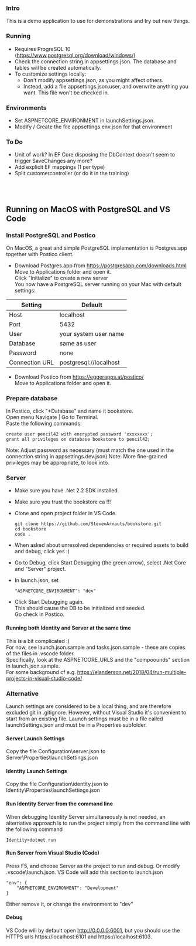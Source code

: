 ### Intro
This is a demo application to use for demonstrations and try out new things.

### Running
* Requires ProgreSQL 10 (https://www.postgresql.org/download/windows/)
* Check the connection string in appsettings.json. The database and tables will be created automatically.
* To customize settings locally:
  * Don't modify appsettings.json, as you might affect others.
  * Instead, add a file appsettings.json.user, and overwrite anything you want. This file won't be checked in.

### Environments
* Set ASPNETCORE_ENVIRONMENT in launchSettings.json.
* Modify / Create the file appsettings.env.json for that environment


### To Do
* Unit of work? In EF Core disposing the DbContext doesn't seem to trigger SaveChanges any more?
* Add explicit EF mappings (1 per type)
* Split customercontroller (or do it in the training)


<br/><br/>
## Running on MacOS with PostgreSQL and VS Code

### Install PostgreSQL and Postico
On MacOS, a great and simple PostgreSQL implementation is Postgres.app together with Postico client.
* Download Postgres.app from https://postgresapp.com/downloads.html  
Move to Applications folder and open it.  
Click "Initialize" to create a new server  
You now have a PostgreSQL server running on your Mac with default settings:

Setting | Default
--- | --- 
Host	         |localhost
Port	         |5432
User	         |your system user name
Database	      |same as user
Password	      |none
Connection URL	|postgresql://localhost

* Download Postico from https://eggerapps.at/postico/  
  Move to Applications folder and open it.


### Prepare database
In Postico, click "+Database" and name it bookstore.  
Open menu Navigate | Go to Terminal.  
Paste the following commands:
```
create user pencil42 with encrypted password 'xxxxxxxx';
grant all privileges on database bookstore to pencil42;
```
Note: Adjust password as necessary (must match the one used in the connection string in appsettings.dev.json)
Note: More fine-grained privileges may be appropriate, to look into.


### Server
* Make sure you have .Net 2.2 SDK installed.
* Make sure you trust the bookstore ca !!!
* Clone and open project folder in VS Code.
  ```
  git clone https://github.com/StevenArnauts/bookstore.git
  cd bookstore
  code .
  ```
* When asked about unresolved dependencies or required assets to build and debug, click yes :)

* Go to Debug, click Start Debugging (the green arrow), select .Net Core and "Server" project.

* In launch.json, set  
  ``` 
  "ASPNETCORE_ENVIRONMENT": "dev"
  ```

* Click Start Debugging again.  
  This should cause the DB to be initialized and seeded.  
  Go check in Postico.

#### Running both Identity and Server at the same time
This is a bit complicated :)  
For now, see launch.json.sample and tasks.json.sample - these are copies of the files in .vscode folder.  
Specifically, look at the ASPNETCORE_URLS and the "compoounds" section in launch.json.sample.  
For some background cf e.g. https://elanderson.net/2018/04/run-multiple-projects-in-visual-studio-code/


### Alternative

Launch settings are considered to be a local thing, and are therefore excluded git in .gitignore. However, without Visual Studio 
it's convenient to start from an existing file. Launch settings must be in a file called launchSettings.json and must be in a Properties 
subfolder. 
#### Server Launch Settings
Copy the file Configuration\server.json to Server\Properties\launchSettings.json

#### Identity Launch Settings
Copy the file Configuration\identity.json to Identity\Properties\launchSettings.json

#### Run Identity Server from the command line
When debugging Identity Server simultaneously is not needed, an alternative approach is to run the project 
simply from the command line with the following command

```
Identity>dotnet run
```
#### Run Server from Visual Studio (Code)
Press F5, and choose Server as the project to run and debug. Or modify .vscode\launch.json.
VS Code will add this section to launch.json
```
"env": {
    "ASPNETCORE_ENVIRONMENT": "Development"
}
```
Either remove it, or change the environment to "dev"

#### Debug
VS Code will by default open http://0.0.0.0:6001, but you should use the HTTPS urls https://localhost:6101 and https://localhost:6103. 
